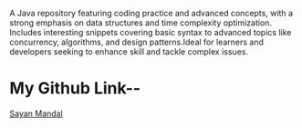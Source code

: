 A Java repository featuring coding practice and advanced concepts, 
with a strong emphasis on data structures and time complexity optimization. 
Includes interesting snippets covering basic syntax to advanced topics 
like concurrency, algorithms, and design patterns.Ideal for learners 
and developers seeking to enhance skill and tackle complex issues.

# My Github Link--
<a href="https://github.com/sayan-iiitian">Sayan Mandal</a>
